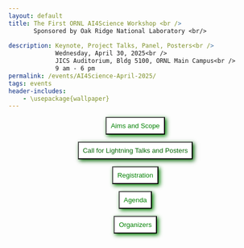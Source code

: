 ```yaml
---
layout: default
title: The First ORNL AI4Science Workshop <br /> 
       Sponsored by Oak Ridge National Laboratory <br/>
    
description: Keynote, Project Talks, Panel, Posters<br />
             Wednesday, April 30, 2025<br />
             JICS Auditorium, Bldg 5100, ORNL Main Campus<br />
             9 am - 6 pm
permalink: /events/AI4Science-April-2025/
tags: events
header-includes:
    - \usepackage{wallpaper}
---
```


<div id="container">
<center>
<button style="padding: 8px; background-color: white; color: green; box-shadow: 3px 3px 8px" 
  onclick="window.location.href='#aims-and-scope';">Aims and Scope</button>

<button style="padding: 8px; background-color: white; color: darkgreen; box-shadow: 3px 3px 8px"
  onclick="window.location.href='#call-for-lightning-talks-and-posters';">Call for Lightning Talks and Posters</button>

<button style="padding: 8px; background-color: white; color: green; box-shadow: 3px 3px 8px"
  onclick="window.location.href='#registration';">Registration</button>

<button style="padding: 8px; background-color: white; color: green; box-shadow: 3px 3px 8px"
  onclick="window.location.href='#agenda';">Agenda</button>

<button style="padding: 8px; background-color: white; color: green; box-shadow: 3px 3px 8px"
  onclick="window.location.href='#organizers';">Organizers</button>
  
</center>
</div>

<br>

<html>
 <head>
    <style>
    {
        box-sizing: border-box;
    }
    /* Set additional styling options for the columns*/
    .column {
    float: left;
    width: 50%;
    }

    .row:after {
    content: "";
    display: table;
    clear: both;
    }
    </style>
 </head>
 <body>
    <div class="row">
        <div class="column">
          <img src="../images/ORNL-twoline-green.svg" width="320" height="150">
          <img src="../2025-04-30-AI4Science-files/DOE-Office-of-Science.png" width="400" height="120">
        </div>
        <div class="column">
          <img src="../2025-04-30-AI4Science-files/AI.jpg">
        </div>
    </div>
 </body>
</html>

> Thanks to the organizers, presenters, participants and sponsors. The workshop had 102 registrations (73-ORNL and 29-non-ORNL), 33 lightning talks, and 39 poster submissions.

<html>
 <head>
    <style>
    {
        box-sizing: border-box;
    }
    /* Set additional styling options for the columns*/
    .column {
    float: left;
    width: 50%;
    }

    .row:after {
    content: "";
    display: table;
    clear: both;
    }
    </style>
 </head>
 <body>
    <div class="row">
        <div class="column">
          <img src="../2025-04-30-AI4Science-files/group.jpeg">
          <img src="../2025-04-30-AI4Science-files/frontier.jpeg">
          <img src="../2025-04-30-AI4Science-files/keynote.jpeg">
        </div>
        <div class="column">
          <img src="../2025-04-30-AI4Science-files/panel.jpeg">
          <img src="../2025-04-30-AI4Science-files/poster.jpeg">
          <img src="../2025-04-30-AI4Science-files/pre1.jpeg">
        </div>
    </div>
 </body>
</html>


<p align="justify">
The US Department of Energy (DOE) launched the Advancements in Artificial Intelligence for Science Funding Opportunity Program to accelerate the development and application of AI in the DOE Office of Science Advanced Scientific Computing Research (ASCR) program. The focus of ASCR research and
development investments is on the underlying approaches for AI-enhanced scientific and
engineering capabilities and to significantly transform the scientific method for accelerated discovery and innovation. It is therefore critical to
enable trustworthy AI for scientific applications advancing human understanding and
addressing national needs.
</p>

<a href="#top"> &#10558; Back to top</a>

# Aims and Scope

<p align="justify">
Organized by Oak Ridge National Laboratory (ORNL), the lab is hosting a first workshop across projects funded by the AI4Science program. The workshop will provide an opportunity for participants to share their research, discuss challenges, and foster collaborations across areas. The workshop will also provide an opportunity for participants to engage with the broader scientific community at ORNL.
</p>

<!-- - For a list of awarded projects [click here](https://science.osti.gov/-/media/funding/pdf/Awards-Lists/2024/3264-AI-for-SCIENCE-Awards-List-spreadsheet-sorted-BY-PROJECT.pdf) -->

The workshop will feature keynote talks, project presentations, lightning talks/panels, and a poster session. 

<a href="#top"> &#10558; Back to top</a>

# Call for Lightning Talks and Posters

We invite people to register in-person with the option to submit ~~lightning talk (3-5 minutes) and/or a~~ posters in the areas aligned with the AI4Science program. **Note**: The lightning talk slots are full, but you can still submit a poster.

- Research Area 1: Extreme-Scale Foundation Models for Computational Science
- Research Area 2: AI Innovations for Scientific Knowledge Synthesis and Software
Development
- Research Area 3: AI Innovations for Computational Decision Support of Complex Systems
- Research Area 4: Federated and Privacy-Preserving Machine Learning and Synthetic Data Creation
- Research Area 5: The Co-Design of Energy-Efficient AI Algorithms and Hardware
Architectures

Other areas are also welcome impacting AI for science.

<a href="#top"> &#10558; Back to top</a>

# Registration

**Registration Link including Talk/Poster submissions:** [Click here to Register](https://forms.gle/nB3gyVJc27ZLeLhK8)

To attend the workshop at ORNL in person please register by the following deadlines:
- ~~Non-ORNL Foreign Nationals need to register by **January 15th, 2025**~~
- ~~Non-ORNL US Citizens need to register by **February 1st, 2025**~~
- ~~ORNL pass holder need to register by **March 1st, 2025**~~

**We encourage early registration for in-person participation due to the venue's capacity**

<a href="#top"> &#10558; Back to top</a>

# Agenda

The workshop will be held at the JICS Auditorium, Bldg 5100, ORNL Main Campus, Oak Ridge, TN. Registration opens at 7am, and the workshop is scheduled from 9am-6pm.

| Time              | Session                                                               | Chair                                              |
| ----------------- | --------------------------------------------------------------------- | -------------------------------------------------- |
| **Morning**       |                                                                       |                                                    |
| 7:00am-9:00am     | Visitor registration in badge office 5200, Hang posters in JICS 5100  |                                                    |
|                   |                                                                       |                                                    |
| 9:00am-9:05am     | Welcome and Program Info                                              | William F Godoy, ORNL                              |
| 9:05am-9:10am     | Opening Remarks                                                       | Michael L Parks, ORNL CSMD Director                |
| 9:10am-10:00am    | [Keynote](https://tinyurl.com/ym7pez5a)                               | Jack Dongarra, ORNL/UTK,  2021 Turing Award Winner |
| 10:00am-10:15am   | Morning Break                                                         |                                                    |
| 10:15am-11:45am   | [Lightning Talks/Panel Session 1](#lightning-talks-session-1)         | Chair: Arjun Guha, NU                              |
| **Working Lunch** |                                                                       |                                                    |
| 11:45am-12:45pm   | [AI4Science projects overview](#ai4science-projects-overview-session) | Chair: Jeffrey S Vetter, ORNL                      |
| **Afternoon**     |                                                                       |                                                    |
| 12:45pm-1:15pm    | Break/Frontier tour and photos                                        | Chair: Scott Atchley, ORNL                         |
| 1:15pm-2:30pm     | [Lightning Talks/Panel Session 2](#lightning-talks-session-2)         | Chair: Pedro Valero-Lara, ORNL                     |
| 2:30pm-2:45pm     | Break                                                                 |                                                    |
| 2:45pm-3:55pm     | [Lightning Talks/Panel Session 3](#lightning-talks-session-3)         | Chair: William F Godoy, ORNL                       |
| 3:55pm-4:00pm     | Final remarks                                                         | William F Godoy, ORNL                              |
| 4:00pm-6:00pm     | [Poster Session](https://tinyurl.com/tbhcp82n) JICS lobby             |                                                    |

<a href="#top"> &#10558; Back to top</a>


# Organizers

Listed as Name, Institution - AI4Science Project(s)

Chairs:
- [William F Godoy](https://www.ornl.gov/staff-profile/william-f-godoy) ORNL - Ellora, Durban
- [Prasanna Balaprakash](https://www.ornl.gov/staff-profile/prasanna-balaprakash) ORNL - SciGPT, Durban
- Corinna Thomas

Committee:

- [Thomas Potok](https://www.ornl.gov/staff-profile/thomas-e-potok) ORNL - ENGAGE
- [Olivera Kotevska](https://www.ornl.gov/staff-profile/olivera-kotevska) ORNL - PPFL-TrustSci
- [Keita Teranishi](https://www.ornl.gov/staff-profile/keita-teranishi) ORNL - Durban
- [Pedro Valero-Lara](https://www.ornl.gov/staff-profile/pedro-valero-lara) ORNL - Ellora, Durban
- [Jeffrey Vetter](https://www.ornl.gov/staff-profile/jeffrey-s-vetter) ORNL - Ellora, Durban
- [Arjun Guha](https://www.khoury.northeastern.edu/people/arjun-guha/) Northeastern University - Ellora
- [Francesca Lucchetti](https://www.khoury.northeastern.edu/people/francesca-lucchetti/) Northeastern University - Ellora
- [Guannan Zhang](https://www.ornl.gov/staff-profile/guannan-zhang) ORNL - DyGenAI
- [Harshitha Menon](https://people.llnl.gov/gopalakrishn1) Lawrence Livermore National Laboratory - Ellora
- [Aaron Young](https://www.ornl.gov/staff-profile/aaron-r-young) ORNL - Ellora, Durban

<a href="#top"> &#10558; Back to top</a>

# Sponsors
- The US DOE Office of Science Advanced Scientific Computing Research's "Advancements in Artificial Intelligence for Science" program projects: Durban, Ellora, and SciGPT

<a href="#top"> &#10558; Back to top</a>


# Lightning Talks Session 1

| Title                                                                                                                                                                                 | Presenter                | Institution                              |
| ------------------------------------------------------------------------------------------------------------------------------------------------------------------------------------- | ------------------------ | ---------------------------------------- |
| [Democratizing AI: Open-source Scalable LLM Training on GPU-based Supercomputers](https://tinyurl.com/ff9dzxzw)                                                                       | Abhinav Bhatele          | University of Maryland                   |
| [Distributed Data Store for Scalable Training](https://tinyurl.com/mtdy5bpa)                                                                                                          | Jong Choi                | ORNL                                     |
| [Pre-training retrieval models for code](https://tinyurl.com/khkbzfus)                                                                                                                | Tom Goldstein            | University of Maryland                   |
| [Towards Efficient Pre-training via Low-Rank Tensor Optimization](https://tinyurl.com/4ya8zhvm)                                                                                       | Zheng Zhang              | University of California - Santa Barbara |
| [E4S: A platform for HPC-AI](https://tinyurl.com/vtj5wb9n)                                                                                                                            | Sameer Shende            | University of Oregon/ParaTools, Inc.     |
| [Scalable Training of Trustworthy and Energy-Efficient Predictive Graph Foundation Models for Atomistic Materials Modeling: A Case Study with HydraGNN](https://tinyurl.com/yc633y2y) | Massimiliano Lupo Pasini | ORNL                                     |
| [Energy-Efficient Training for Large-Scale Vision Transformer Foundation Models](https://tinyurl.com/bdcpdzzk)                                                                        | Xiao Wang                | ORNL                                     |
| [Low-level forces are all you need...with multi-fidelity learning](https://tinyurl.com/43ujmj3x)                                                                                      | Richard Messerly         | ORNL                                     |
| [ChatHPC](https://tinyurl.com/mpcraa26)                                                                                                                                               | Pedro Valero-Lara        | ORNL                                     |

<a href="#agenda"> &#10558; Back to Agenda</a>

# Lightning Talks Session 2

| Title                                                                                                                                                        | Presenter         | Institution                             |
| ------------------------------------------------------------------------------------------------------------------------------------------------------------ | ----------------- | --------------------------------------- |
| [Flexible brain-inspired hybrid analog-spiking neuronal network computation in energy efficient neuromorphic hardware](https://tinyurl.com/xyw67x7m)         | Christoph Kirst   | University of California, San Francisco |
| [Graph-Based Problem-Solving on Neuromorphic Systems](https://tinyurl.com/3nr43k2a)                                                                          | Catherine Schuman | The University of Tennessee             |
| [Optimizing Graph-Based Neuromorphic Systems with Bayesian Optimization](https://tinyurl.com/yc5dh5un)                                                       | Shay Snyder       | George Mason University                 |
| [Graph-Based Neuromorphic Systems with Hyperdimensional Computing](https://tinyurl.com/566dzap9)                                                             | Shay Snyder       | George Mason University                 |
| [Rethinking Temporal Cross-Validation in Multivariate Subsequent Anomaly Detection](https://tinyurl.com/3uyyxwp9)                                            | Pablo Moriano     | ORNL                                    |
| [Scientific Hypothesis Generation Standing on the Shoulders of Literature-Based Discovery](https://tinyurl.com/swp2k8n6)                                     | Tirthankar Ghosal | ORNL                                    |
| [Privacy-Preserving Federated Learning for Foundation Models](https://tinyurl.com/mssp4ype)                                                                  | Kibaek Kim        | Argonne National Laboratory             |
| [Randomized linear gradient compression with applications to private training and uncertainty quantification](https://tinyurl.com/3kfky447)                  | Thomas Flynn      | Brookhaven National Laboratory          |
| [Multilevel Projection Algorithms for Handling Heterogenous Differential Privacy](https://tinyurl.com/bde9t7zt)                                              | Ole Kotevska      | ORNL                                    |
| [Federated scientific machine learning for approximating functions and solving differential equations with data heterogeneity](https://tinyurl.com/2nw34z9r) | Lu Lu             | Yale University                         |

<a href="#agenda"> &#10558; Back to Agenda</a>

# Lightning Talks Session 3

| Title                                                                                                                      | Presenter     | Institution                |
| -------------------------------------------------------------------------------------------------------------------------- | ------------- | -------------------------- |
| [Data-Driven Population Health Surveillance at Scale for Pandemic Readiness](https://tinyurl.com/35n6ubfd)                 | Adam Spannaus | ORNL                       |
| [ESGF-LLM: Building a Domain-Specific LLM for Earth System Data](https://tinyurl.com/2fnbhs9x)                             | Elias Massoud | ORNL                       |
| [AI meets the Data Lifecycle](https://tinyurl.com/vu6trwbk)                                                                | Olga Kuchar   | ORNL                       |
| [An Ensemble Score Filter for Tracking High Dimensional Nonlinear Complex Dynamical Systems](https://tinyurl.com/32tn6szn) | Feng Bao      | Florida State University   |
| [Extracting Properties of Charged Polymers from Scattering Using Machine Learning](https://tinyurl.com/3yjm49c5)           | Lijie Ding    | ORNL                       |
| [MATEY: a multiscale adaptive turbulence foundation model](https://tinyurl.com/mpknkvxm)                                   | Pei Zhang     | ORNL                       |
| [Mechanisms and Networks and AI (Oh My!): LLMs and Agents for Systems Biology](https://tinyurl.com/4sssr9tz)               | Dan Jacobson  | ORNL                       |
| [Towards Semantics Lifting for Scientific Computing: A Case Study on FFT](https://tinyurl.com/mvtjmkr7)                    | Naifeng Zhang | Carnegie Mellon University |

<a href="#agenda"> &#10558; Back to Agenda</a>

# AI4Science Projects Overview Session

| Title                                                                                                                                                           | Presenter                  | Institution     |
| --------------------------------------------------------------------------------------------------------------------------------------------------------------- | -------------------------- | --------------- |
| [Projects Overview Introduction](https://tinyurl.com/55efbd25)                                                                                                  | Jeffrey Vetter (moderator) | ORNL            |
| [DURBAN: Enhancing Performance Portability in HPC Software with Artificial Intelligence](https://tinyurl.com/3t376tx7)                                          | Keita Teranishi            | ORNL            |
| [Ellora Productive AI-Assisted HPC Software Ecosystem](https://tinyurl.com/37ebbn67)                                                                            | Harshitha Menon            | LLNL            |
| [DyGenAI: Dynamic Generative AI for Prediction and Control of High-Dimensional Nonlinear Complex Systems](https://tinyurl.com/mskr7yv9)                         | Guannan Zhang              | ORNL            |
| [Privacy-Preserving Federated Learning for Science: Building Sustainable and Trustworthy Foundation Models](https://tinyurl.com/4hnbb945)                       | Kibaek Kim                 | ANL             |
| [ENGAGE: (E)nergy-efficient (N)ovel Al(g)orithms and (A)rchitectures for (G)raph L(e)arningres](https://tinyurl.com/kzn8aat4)                                   | Guojing Cong               | ORNL            |
| [FedNeMO: Physics-Informed and Energy-Aware Federated Learning of Neural Multi-Operator Learners as Scientific Foundation Models](https://tinyurl.com/5853fm6t) | Lu Lu                      | Yale University |

<a href="#agenda"> &#10558; Back to Agenda</a>
